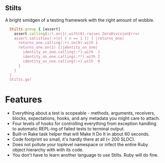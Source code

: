 Stilts
------
A bright smidgen of a testing framework with the right amount of wobble.

```ruby
  Stilts.group { |assert|
    assert.calling(:/).on(1).with(0).raises ZeroDivisionError
    assert.satisfies(->(n) { n == 1 }) { |returns_one|
      returns_one.calling(:+).on(0).with 1
      returns_one.on(1) {|identity_on_one|
        identity_on_one.calling(:*).with  1
        identity_on_one.calling(:**).with 2
        identity_on_one.calling(:+).with  0
      }
    }
  }
  Stilts.go!
```

Features
========
* Everything about a test is scopeable - methods, arguments, receivers, blocks, expectations, hooks, and any metadata you might care to attach.
* Four levels of hooks for controlling everything from exception handling to automatic REPL-ing of failed tests to terminal output.
* Built-in Rake task helper that will Make It Do It in about 60 seconds.
* Code footprint so small, it's hardly there at all (< 200 SLOC).
* Does not pollute your toplevel namespace or infect the entire Ruby object hierarchy with with its code.
* You don't have to learn another language to use Stilts. Ruby will do fine.

